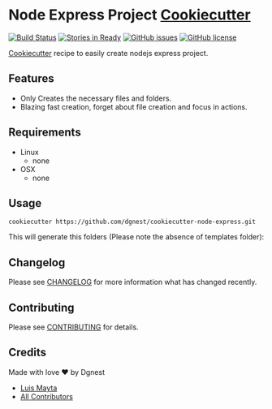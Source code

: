 # Node Express Project [Cookiecutter][link-cookiecutter]

[![Build Status](https://travis-ci.org/dgnest/cookiecutter-node-express.svg)](https://travis-ci.org/dgnest/cookiecutter-node-express)
[![Stories in Ready](https://badge.waffle.io/dgnest/cookiecutter-node-express.svg?label=ready&title=Ready)](http://waffle.io/dgnest/cookiecutter-node-express)
[![GitHub issues](https://img.shields.io/github/issues/dgnest/cookiecutter-node-express.svg)](https://github.com/dgnest/cookiecutter-node-express/issues)
[![GitHub license](https://img.shields.io/github/license/mashape/apistatus.svg?style=flat-square)](LICENSE)

[Cookiecutter][link-cookiecutter] recipe to easily create nodejs express project.

## Features

  * Only Creates the necessary files and folders.
  * Blazing fast creation, forget about file creation and focus in actions.


## Requirements

 - Linux
   - none
 - OSX
   - none

## Usage

    cookiecutter https://github.com/dgnest/cookiecutter-node-express.git


This will generate this folders (Please note the absence of templates folder):


## Changelog

Please see [CHANGELOG](CHANGELOG.md) for more information what has changed recently.

## Contributing

Please see [CONTRIBUTING](CONTRIBUTING.md) for details.

## Credits

Made with love :heart: by Dgnest

- [Luis Mayta][link-luis]
- [All Contributors][link-contributors]


[link-cookiecutter]: https://github.com/audreyr/cookiecutter
[link-luis]: https://github.com/luismayta
[link-contributors]: contributors
